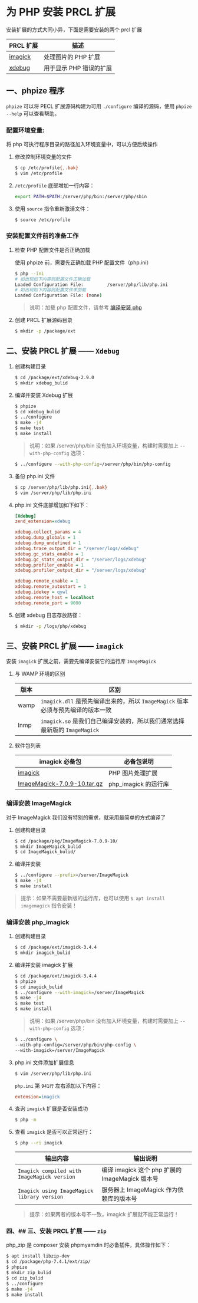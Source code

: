 # 为 PHP 安装 PRCL 扩展

安装扩展的方式大同小异，下面是需要安装的两个 prcl 扩展

| PRCL 扩展                                       | 描述                    |
| ----------------------------------------------- | ----------------------- |
| [imagick](https://pecl.php.net/package/imagick) | 处理图片的 PHP 扩展     |
| [xdebug](https://pecl.php.net/package/xdebug)   | 用于显示 PHP 错误的扩展 |

## 一、phpize 程序

`phpize` 可以将 PECL 扩展源码构建为可用 `./configure` 编译的源码，使用 `phpize --help` 可以查看帮助。

### 配置环境变量:

将 php 可执行程序目录的路径加入环境变量中，可以方便后续操作

1. 修改控制环境变量的文件

   ```sh
   $ cp /etc/profile{,.bak}
   $ vim /etc/profile
   ```

2. `/etc/profile` 底部增加一行内容：

   ```sh
   export PATH=$PATH:/server/php/bin:/server/php/sbin
   ```

3. 使用 `source` 指令重新激活文件：

   ```sh
   $ source /etc/profile
   ```

### 安装配置文件前的准备工作

1. 检查 PHP 配置文件是否正确加载

   使用 phpize 前，需要先正确加载 PHP 配置文件（php.ini）

   ```sh
   $ php --ini
   # 如出现如下内容则配置文件正确加载
   Loaded Configuration File:         /server/php/lib/php.ini
   # 如出现如下内容则配置文件未加载
   Loaded Configuration File: (none)
   ```

   > 说明：加载 php 配置文件，请参考 [编译安装 php](./03-编译安装php.md)

2. 创建 PRCL 扩展源码目录

   ```sh
   $ mkdir -p /package/ext
   ```

## 二、安装 PRCL 扩展 —— `Xdebug`

1. 创建构建目录

   ```sh
   $ cd /package/ext/xdebug-2.9.0
   $ mkdir xdebug_bulid
   ```

2. 编译并安装 Xdebug 扩展

   ```sh
   $ phpize
   $ cd xdebug_bulid
   $ ../configure
   $ make -j4
   $ make test
   $ make install
   ```

   > 说明：如果 /server/php/bin 没有加入环境变量，构建时需要加上 `--with-php-config` 选项：

   ```sh
   $ ../configure --with-php-config=/server/php/bin/php-config
   ```

3. 备份 php.ini 文件

   ```sh
   $ cp /server/php/lib/php.ini{,.bak}
   $ vim /server/php/lib/php.ini
   ```

4. php.ini 文件底部增加如下如下：

   ```ini
   [Xdebug]
   zend_extension=xdebug

   xdebug.collect_params = 4
   xdebug.dump_globals = 1
   xdebug.dump_undefined = 1
   xdebug.trace_output_dir = "/server/logs/xdebug"
   xdebug.gc_stats_enable = 1
   xdebug.gc_stats_output_dir = "/server/logs/xdebug"
   xdebug.profiler_enable = 1
   xdebug.profiler_output_dir = "/server/logs/xdebug"

   xdebug.remote_enable = 1
   xdebug.remote_autostart = 1
   xdebug.idekey = qywl
   xdebug.remote_host = localhost
   xdebug.remote_port = 9000
   ```

5. 创建 xdebug 日志存放路径：

   ```sh
   $ mkdir -p /logs/php/xdebug
   ```

## 三、安装 PRCL 扩展 —— `imagick`

安装 `imagick` 扩展之前，需要先编译安装它的运行库 `ImageMagick`

1. 与 WAMP 环境的区别

   | 版本 | 区别                                                                            |
   | ---- | ------------------------------------------------------------------------------- |
   | wamp | `imagick.dll` 是预先编译出来的，所以 `ImageMagick` 版本必须与预先编译的版本一致 |
   | lnmp | `imagick.so` 是我们自己编译安装的，所以我们通常选择最新版的 `ImageMagick`       |

2. 软件包列表

   | imagick 必备包                                                   | 必备包说明           |
   | ---------------------------------------------------------------- | -------------------- |
   | [imagick](https://pecl.php.net/get/imagick-3.4.4.tgz)            | PHP 图片处理扩展     |
   | [ImageMagick-7.0.9-10.tar.gz](https://imagemagick.org/download/) | php_imagick 的运行库 |

### 编译安装 ImageMagick

对于 ImageMagick 我们没有特别的需求，就采用最简单的方式编译了

1. 创建构建目录

   ```sh
   $ cd /package/pkg/ImageMagick-7.0.9-10/
   $ mkdir ImageMagick_bulid
   $ cd ImageMagick_bulid/
   ```

2. 编译并安装

   ```sh
   $ ../configure --prefix=/server/ImageMagick
   $ make -j4
   $ make install
   ```

> 提示：如果不需要最新版的运行库，也可以使用 `$ apt install imagemagick` 指令安装！

### 编译安装 php_imagick

1. 创建构建目录

   ```sh
   $ cd /package/ext/imagick-3.4.4
   $ mkdir imagick_bulid
   ```

2. 编译并安装 imagick 扩展

   ```sh
   $ cd /package/ext/imagick-3.4.4
   $ phpize
   $ cd imagick_bulid
   $ ../configure --with-imagick=/server/ImageMagick
   $ make -j4
   $ make test
   $ make install
   ```

   > 说明：如果 /server/php/bin 没有加入环境变量，构建时需要加上 `--with-php-config` 选项：

   ```sh
   $ ../configure \
   --with-php-config=/server/php/bin/php-config \
   --with-imagick=/server/ImageMagick
   ```

3. php.ini 文件添加扩展信息

   ```sh
   $ vim /server/php/lib/php.ini
   ```

   `php.ini` 第 `941行` 左右添加以下内容：

   ```ini
   extension=imagick
   ```

4. 查询 `imagick` 扩展是否安装成功

   ```sh
   $ php -m
   ```

5. 查看 `imagick` 是否可以正常运行：

   ```sh
   $ php --ri imagick
   ```

   | 输出内容                                    | 输出说明                                        |
   | ------------------------------------------- | ----------------------------------------------- |
   | `Imagick compiled with ImageMagick version` | 编译 imagick 这个 php 扩展的 ImageMagick 版本号 |
   | `Imagick using ImageMagick library version` | 服务器上 ImageMagick 作为依赖库的版本号         |

   > 提示：如果两者的版本号不一致，imagick 扩展就不能正常运行！

### 四、## 三、安装 PRCL 扩展 —— `zip`

php_zip 是 composer 安装 phpmyamdin 时必备插件，具体操作如下：

```sh
$ apt install libzip-dev
$ cd /package/php-7.4.1/ext/zip/
$ phpize
$ mkdir zip_bulid
$ cd zip_bulid
$ ../configure
$ make -j4
$ make install
```
